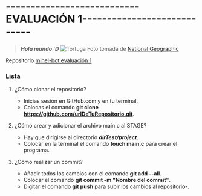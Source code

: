 # ---------------------------EVALUACIÓN 1----------------------------
> ***Hola mundo :D***
![Tortuga](https://www.nationalgeographic.com.es/medio/2022/06/10/tortuga-gigante-fantastica-de-la-isla-fernandina-galapagos_8c694854_800x800.jpg)
Foto tomada de [National Geographic](https://www.nationalgeographic.com.es/animales/tortugas)

Repositorio [mihel-bot evaluación 1](https://github.com/jfUPB/sc-2022-20-eval1-mihel-bot.git)

### Lista
1. ¿Cómo clonar el repositorio?
    - Inicias sesión en GitHub.com y en tu terminal.
    - Colocas el comando **git clone https://github.com/urlDeTuRepositorio.git**.

2. ¿Cómo crear y adicionar el archivo main.c al STAGE?
    - Hay que dirigirse al directorio ***dirTest/project***.
    - Colocar en la terminal el comando **touch main.c** para crear el programa.

3. ¿Cómo realizar un commit?
    - Añadir todos los cambios con el comando **git add --all**.
    - Colocar el comando **git commit -m "Nombre del commit"**.
    - Digitar el comando **git push** para subir los cambios al repositorio-.